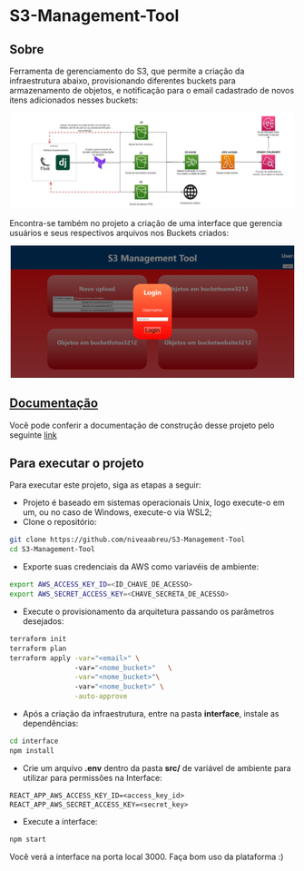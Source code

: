 # S3-Management-Tool

## Sobre

Ferramenta de gerenciamento do S3, que permite a criação da infraestrutura abaixo, provisionando diferentes buckets para armazenamento de objetos, e notificação para o email cadastrado de novos itens adicionados nesses buckets:

<div align="center">
  <img  style="width:500px" src="./fotos/arq.png"/>
</div>

Encontra-se também no projeto a criação de uma interface que gerencia usuários e seus respectivos arquivos nos Buckets criados:
<div align="center">
  <img  style="width:500px" src="./fotos/interface1.png"/>
</div>

## [Documentação](https://niveaabreu.github.io/S3-Management-Tool/)

Você pode conferir a documentação de construção desse projeto pelo seguinte [link](https://niveaabreu.github.io/S3-Management-Tool/)

## Para executar o projeto

Para executar este projeto, siga as etapas a seguir:

* Projeto é baseado em sistemas operacionais Unix, logo execute-o em um, ou no caso de Windows, execute-o via WSL2;
* Clone o repositório:
```bash
git clone https://github.com/niveaabreu/S3-Management-Tool
cd S3-Management-Tool
```
* Exporte suas credenciais da AWS como variavéis de ambiente:
```bash
export AWS_ACCESS_KEY_ID=<ID_CHAVE_DE_ACESSO>
export AWS_SECRET_ACCESS_KEY=<CHAVE_SECRETA_DE_ACESSO>
```

* Execute o provisionamento da arquitetura passando os parâmetros desejados:
```bash
terraform init
terraform plan
terraform apply -var="<email>" \ 
                -var="<nome_bucket>"   \
                -var="<nome_bucket>"\ 
                -var="<nome_bucket>" \
                -auto-approve

```
* Após a criação da infraestrutura, entre na pasta **interface**, instale as dependências:
```bash
cd interface
npm install
```

* Crie um arquivo **.env** dentro da pasta **src/** de variável de ambiente para utilizar para permissões na Interface:
 ```env
REACT_APP_AWS_ACCESS_KEY_ID=<access_key_id>
REACT_APP_AWS_SECRET_ACCESS_KEY=<secret_key>
```

* Execute a interface:
```bash
npm start
```

Você verá a interface na porta local 3000. Faça bom uso da plataforma :)

